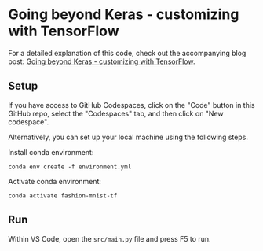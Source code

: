 # Going beyond Keras - customizing with TensorFlow

For a detailed explanation of this code, check out the accompanying blog post: [Going beyond Keras - customizing with TensorFlow](https://bea.stollnitz.com/blog/fashion-tf/).


## Setup

If you have access to GitHub Codespaces, click on the "Code" button in this GitHub repo, select the "Codespaces" tab, and then click on "New codespace".

Alternatively, you can set up your local machine using the following steps.

Install conda environment:

```
conda env create -f environment.yml
```

Activate conda environment:

```
conda activate fashion-mnist-tf
```


## Run

Within VS Code, open the `src/main.py` file and press F5 to run.
